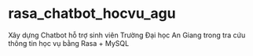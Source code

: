 # rasa_chatbot_hocvu_agu
Xây dựng Chatbot hỗ trợ sinh viên Trường Đại học An Giang trong tra cứu thông tin học vụ bằng Rasa + MySQL
